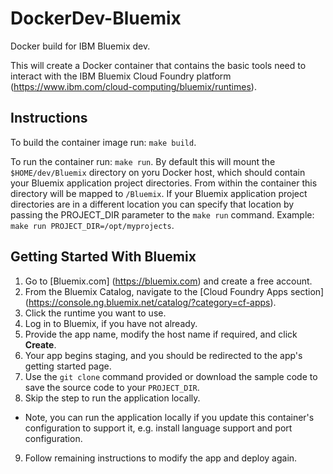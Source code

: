 # DockerDev-Bluemix
Docker build for IBM Bluemix dev.

This will create a Docker container that contains the basic tools need to interact with the IBM Bluemix Cloud Foundry platform (https://www.ibm.com/cloud-computing/bluemix/runtimes).

## Instructions

To build the container image run: `make build`.

To run the container run: `make run`. By default this will mount the `$HOME/dev/Bluemix` directory on yoru Docker host, which should contain your Bluemix application project directories. From within the container this directory will be mapped to `/Bluemix`. If your Bluemix application project directories are in a different location you can specify that location by passing the PROJECT_DIR parameter to the `make run` command. Example: `make run PROJECT_DIR=/opt/myprojects`.  

## Getting Started With Bluemix

1. Go to [Bluemix.com] (https://bluemix.com) and create a free account.
2. From the Bluemix Catalog, navigate to the [Cloud Foundry Apps section] (https://console.ng.bluemix.net/catalog/?category=cf-apps).
3. Click the runtime you want to use.
4. Log in to Bluemix, if you have not already.
5. Provide the app name, modify the host name if required, and click __Create__.
6. Your app begins staging, and you should be redirected to the app's getting started page.
7. Use the `git clone` command provided or download the sample code to save the source code to your `PROJECT_DIR`.
8. Skip the step to run the application locally.
- Note, you can run the application locally if you update this container's configuration to support it, e.g. install language support and port configuration.
9. Follow remaining instructions to modify the app and deploy again.
